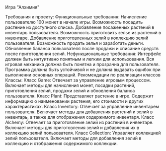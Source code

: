 Игра "Алхимия"

Требования к проекту:
Функциональные требования:
Начисление пользователю 100 монет в начале игры.
Возможность посадить растение из доступного списка.
Добавление посаженных растений в инвентарь пользователя.
Возможность приготовить зелье из растений в инвентаре.
Добавление приготовленных зелий в коллекцию зелий пользователя.
Возможность продать зелья и заработать деньги.
Обновление баланса пользователя после продажи и списание средств после приготовления зелий.
Нефункциональные требования:
Интерфейс должен быть интуитивно понятным и легким для использования.
Вся игровая механика должна быть понятна и прозрачна для пользователя.
Программа должна быть устойчивой и не должна выдавать ошибок при выполнении основных операций.
Рекомендации по реализации классов
Классы:
Класс Game: Отвечает за управление игровым процессом. Включает методы для начисления монет, посадки растений, приготовления зелий, продажи зелий и обновления баланса пользователя.
Класс Plant: Представляет растение в игре. Содержит информацию о наименовании растения, его стоимости и других характеристиках.
Класс Inventory: Отвечает за управление инвентарем пользователя. Включает методы для добавления растений и зелий в инвентарь, а также для отображения содержимого инвентаря.
Класс Alchemy: Отвечает за приготовление зелий из растений в инвентаре. Включает методы для приготовления зелий и добавления их в коллекцию зелий пользователя.
Класс Collection: Управляет коллекцией зелий пользователя. Включает методы для добавления зелий в коллекцию и отображения содержимого коллекции.
